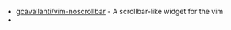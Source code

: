 * [gcavallanti/vim-noscrollbar](https://github.com/gcavallanti/vim-noscrollbar) - A scrollbar-like widget for the vim
* 
